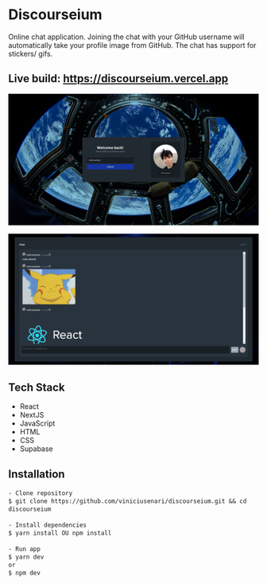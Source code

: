 # Discourseium
Online chat application. Joining the chat with your GitHub username will automatically take your profile image from GitHub. The chat has support for stickers/ gifs.

## Live build: https://discourseium.vercel.app

![Home Screen](https://github.com/viniciusenari/discourseium/blob/master/home_page.jpg)

![Chat Screen](https://github.com/viniciusenari/discourseium/blob/master/chat_page.jpg)

## Tech Stack
* React
* NextJS
* JavaScript
* HTML
* CSS
* Supabase
 
 
## Installation

    - Clone repository
    $ git clone https://github.com/viniciusenari/discourseium.git && cd discourseium

    - Install dependencies
    $ yarn install OU npm install

    - Run app
    $ yarn dev
    or
    $ npm dev

